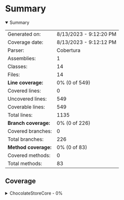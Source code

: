 # Summary
<details open><summary>Summary</summary>

|||
|:---|:---|
| Generated on: | 8/13/2023 - 9:12:20 PM |
| Coverage date: | 8/13/2023 - 9:12:12 PM |
| Parser: | Cobertura |
| Assemblies: | 1 |
| Classes: | 14 |
| Files: | 14 |
| **Line coverage:** | 0% (0 of 549) |
| Covered lines: | 0 |
| Uncovered lines: | 549 |
| Coverable lines: | 549 |
| Total lines: | 1135 |
| **Branch coverage:** | 0% (0 of 226) |
| Covered branches: | 0 |
| Total branches: | 226 |
| **Method coverage:** | 0% (0 of 83) |
| Covered methods: | 0 |
| Total methods: | 83 |

</details>

## Coverage
<details><summary>ChocolateStoreCore - 0%</summary>

|**Name**|**Line**|**Branch**|**Method**|
|:---|---:|---:|---:|
|**ChocolateStoreCore**|**0%**|**0%**|**0%**|
|ChocolateStoreCore.App|0%|0%|0%|
|ChocolateStoreCore.ArgsOptions|0%||0%|
|ChocolateStoreCore.Exceptions.DownloadException|0%||0%|
|ChocolateStoreCore.Helpers.ChocolateyHelper|0%|0%|0%|
|ChocolateStoreCore.Helpers.HttpHelper|0%|0%|0%|
|ChocolateStoreCore.Helpers.ServiceHelper|0%||0%|
|ChocolateStoreCore.Helpers.StringHelper|0%|0%|0%|
|ChocolateStoreCore.Models.ChocolateyPackage|0%|0%|0%|
|ChocolateStoreCore.Models.Dependency|0%||0%|
|ChocolateStoreCore.Models.Download|0%||0%|
|ChocolateStoreCore.Models.Settings|0%|0%|0%|
|ChocolateStoreCore.Models.StorePackage|0%||0%|
|ChocolateStoreCore.PackageCacher|0%|0%|0%|
|ChocolateStoreCore.Program|0%|0%|0%|

</details>
